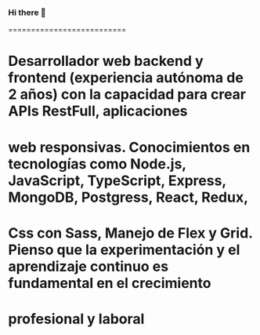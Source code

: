 ### Hi there 👋
==========================
# Desarrollador web backend y frontend (experiencia autónoma de 2 años) con la capacidad para crear APIs RestFull, aplicaciones 
# web responsivas. Conocimientos en tecnologías como Node.js, JavaScript, TypeScript, Express, MongoDB, Postgress, React, Redux, 
# Css con Sass, Manejo de Flex y Grid. Pienso que la experimentación y el aprendizaje continuo es fundamental en el crecimiento 
# profesional y laboral
